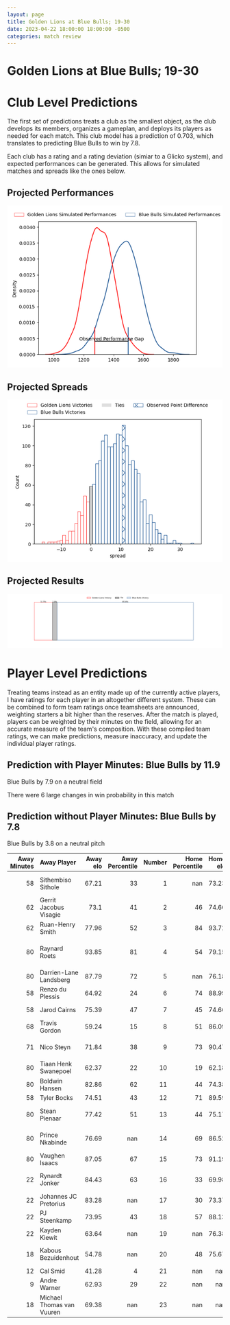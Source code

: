 ```yaml
---  
layout: page  
title: Golden Lions at Blue Bulls; 19-30  
date: 2023-04-22 18:00:00 18:00:00 -0500  
categories: match review  
---
```

# Golden Lions at Blue Bulls; 19-30

# Club Level Predictions


The first set of predictions treats a club as the smallest object, as the club develops its members, organizes a gameplan, and deploys its players as needed for each match. This club model has a prediction of 0.703, which translates to predicting Blue Bulls to win by 7.8.

Each club has a rating and a rating deviation (simiar to a Glicko system), and expected performances can be generated. This allows for simulated matches and spreads like the ones below.
## Projected Performances


![Projected Performances](plots/performances_2023-04-22-BlueBulls-GoldenLions.png)
## Projected Spreads


![Projected Spreads](plots/spreads_2023-04-22-BlueBulls-GoldenLions.png)
## Projected Results


![Projected Results](plots/resultbar_2023-04-22-BlueBulls-GoldenLions.png)
# Player Level Predictions


Treating teams instead as an entity made up of the currently active players, I have ratings for each player in an altogether different system. These can be combined to form team ratings once teamsheets are announced, weighting starters a bit higher than the reserves. After the match is played, players can be weighted by their minutes on the field, allowing for an accurate measure of the team's composition. With these compiled team ratings, we can make predictions, measure inaccuracy, and update the individual player ratings.
## Prediction with Player Minutes: Blue Bulls by 11.9


Blue Bulls by 7.9 on a neutral field

There were 6 large changes in win probability in this match
## Prediction without Player Minutes: Blue Bulls by 7.8


Blue Bulls by 3.8 on a neutral pitch



|   Away Minutes | Away Player               |   Away elo |   Away Percentile |   Number |   Home Percentile |   Home elo | Home Player                       |   Home Minutes |
|---------------:|:--------------------------|-----------:|------------------:|---------:|------------------:|-----------:|:----------------------------------|---------------:|
|             58 | Sithembiso Sithole        |      67.21 |                33 |        1 |               nan |      73.23 | Jacques van Rooyen                |             55 |
|             62 | Gerrit Jacobus Visagie    |      73.1  |                41 |        2 |                46 |      74.66 | Jan Hendrik Wessels               |             80 |
|             62 | Ruan-Henry Smith          |      77.96 |                52 |        3 |                84 |      93.72 | Sebastian Lombard                 |             58 |
|             80 | Raynard Roets             |      93.85 |                81 |        4 |                54 |      79.15 | Willem Hendrik Jacques du Plessis |             80 |
|             80 | Darrien-Lane Landsberg    |      87.79 |                72 |        5 |               nan |      76.18 | Charlie Ewels                     |             80 |
|             58 | Renzo du Plessis          |      64.92 |                24 |        6 |                74 |      88.99 | Cameron Hanekom                   |             67 |
|             58 | Jarod Cairns              |      75.39 |                47 |        7 |                45 |      74.66 | Reinhardt Ludwig                  |             68 |
|             68 | Travis Gordon             |      59.24 |                15 |        8 |                51 |      86.09 | WJ Steenkamp                      |             80 |
|             71 | Nico Steyn                |      71.84 |                38 |        9 |                73 |      90.47 | Izak Jacobus Burger               |             80 |
|             80 | Tiaan Henk Swanepoel      |      62.37 |                22 |       10 |                19 |      62.18 | Morne Steyn                       |             80 |
|             80 | Boldwin Hansen            |      82.86 |                62 |       11 |                44 |      74.38 | Wandisile Simelane                |             80 |
|             58 | Tyler Bocks               |      74.51 |                43 |       12 |                71 |      89.59 | Chris Smit                        |             80 |
|             80 | Stean Pienaar             |      77.42 |                51 |       13 |                44 |      75.17 | Lionel Granton Mapoe              |             80 |
|             80 | Prince Nkabinde           |      76.69 |               nan |       14 |                69 |      86.52 | Sibongile Vukile Novuka           |             67 |
|             80 | Vaughen Isaacs            |      87.05 |                67 |       15 |                73 |      91.19 | Juan Mostert                      |             80 |
|             22 | Rynardt Jonker            |      84.43 |                63 |       16 |                33 |      69.98 | Lizo Pumzile Gqoboka              |             25 |
|             22 | Johannes JC Pretorius     |      83.28 |               nan |       17 |                30 |      73.37 | Robert Hunt                       |             22 |
|             22 | PJ Steenkamp              |      73.95 |                43 |       18 |                57 |      88.13 | Cornal Hendricks                  |             13 |
|             22 | Kayden Kiewit             |      63.64 |               nan |       19 |               nan |      76.38 | Merwe Olivier                     |             13 |
|             18 | Kabous Bezuidenhout       |      54.78 |               nan |       20 |                48 |      75.67 | Mihlali Langa Mosi                |             12 |
|             12 | Cal Smid                  |      41.28 |                 4 |       21 |               nan |     nan    | nan                               |            nan |
|              9 | Andre Warner              |      62.93 |                29 |       22 |               nan |     nan    | nan                               |            nan |
|             18 | Michael Thomas van Vuuren |      69.38 |               nan |       23 |               nan |     nan    | nan                               |            nan |

